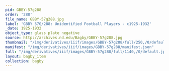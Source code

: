 ```yaml
---
pid: GBBY-57g288
order: '288'
file_name: GBBY-57g288.jpg
label: 'GBBY 57G/288: Unidentified Football Players - c1925-1932'
_date: 1925-1932
object_type: glass plate negative
source: http://archives.nd.edu/Bagby/GBBY-57g288.jpg
thumbnail: "/img/derivatives/iiif/images/GBBY-57g288/full/250,/0/default.jpg"
manifest: "/img/derivatives/iiif/images/GBBY-57g288/manifest.json"
full: "/img/derivatives/iiif/images/GBBY-57g288/full/1140,/0/default.jpg"
layout: bagby_item
collection: bagby
---
```

